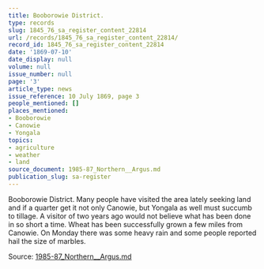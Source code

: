 ```yaml
---
title: Booborowie District.
type: records
slug: 1845_76_sa_register_content_22814
url: /records/1845_76_sa_register_content_22814/
record_id: 1845_76_sa_register_content_22814
date: '1869-07-10'
date_display: null
volume: null
issue_number: null
page: '3'
article_type: news
issue_reference: 10 July 1869, page 3
people_mentioned: []
places_mentioned:
- Booborowie
- Canowie
- Yongala
topics:
- agriculture
- weather
- land
source_document: 1985-87_Northern__Argus.md
publication_slug: sa-register
---
```


Booborowie District.  Many people have visited the area lately seeking land and if a quarter get it not only Canowie, but Yongala as well must succumb to tillage.  A visitor of two years ago would not believe what has been done in so short a time.  Wheat has been successfully grown a few miles from Canowie.  On Monday there was some heavy rain and some people reported hail the size of marbles.

Source: [1985-87_Northern__Argus.md](/downloads/markdown/1985-87_Northern__Argus.md)
